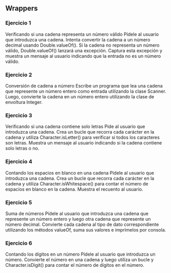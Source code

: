 ## Wrappers

### Ejercicio 1

Verificando si una cadena representa un número válido
Pídele al usuario que introduzca una cadena. Intenta convertir la cadena a un número decimal usando Double.valueOf(). Si la cadena no representa un número válido, Double.valueOf() lanzará una excepción. Captura esta excepción y muestra un mensaje al usuario indicando que la entrada no es un número válido.

### Ejercicio 2

Conversión de cadena a número
Escribe un programa que lea una cadena que represente un número entero como entrada utilizando la clase Scanner. Luego, convierte la cadena en un número entero utilizando la clase de envoltura Integer.

### Ejercicio 3

Verificando si una cadena contiene solo letras
Pide al usuario que introduzca una cadena. Crea un bucle que recorra cada carácter en la cadena y utiliza Character.isLetter() para verificar si todos los caracteres son letras. Muestra un mensaje al usuario indicando si la cadena contiene solo letras o no.

### Ejercicio 4

Contando los espacios en blanco en una cadena
Pídele al usuario que introduzca una cadena. Crea un bucle que recorra cada carácter en la cadena y utiliza Character.isWhitespace() para contar el número de espacios en blanco en la cadena. Muestra el recuento al usuario.

### Ejercicio 5

Suma de números
Pídele al usuario que introduzca una cadena que represente un número entero y luego otra cadena que represente un número decimal. Convierte cada cadena al tipo de dato correspondiente utilizando los métodos valueOf, suma sus valores e imprímelos por consola.

### Ejercicio 6

Contando los dígitos en un número
Pídele al usuario que introduzca un número. Convierte el número en una cadena y luego utiliza un bucle y Character.isDigit() para contar el número de dígitos en el número.
